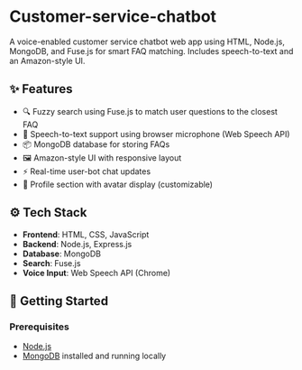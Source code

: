 # Customer-service-chatbot
A voice-enabled customer service chatbot web app using HTML, Node.js, MongoDB, and Fuse.js for smart FAQ matching. Includes speech-to-text and an Amazon-style UI.

## ✨ Features

- 🔍 Fuzzy search using Fuse.js to match user questions to the closest FAQ
- 🎤 Speech-to-text support using browser microphone (Web Speech API)
- 📦 MongoDB database for storing FAQs
- 🖼️ Amazon-style UI with responsive layout
- ⚡ Real-time user-bot chat updates
- 🎨 Profile section with avatar display (customizable)

## ⚙️ Tech Stack

- **Frontend**: HTML, CSS, JavaScript
- **Backend**: Node.js, Express.js
- **Database**: MongoDB
- **Search**: Fuse.js
- **Voice Input**: Web Speech API (Chrome)

## 🚀 Getting Started

### Prerequisites
- [Node.js](https://nodejs.org/)
- [MongoDB](https://www.mongodb.com/) installed and running locally


